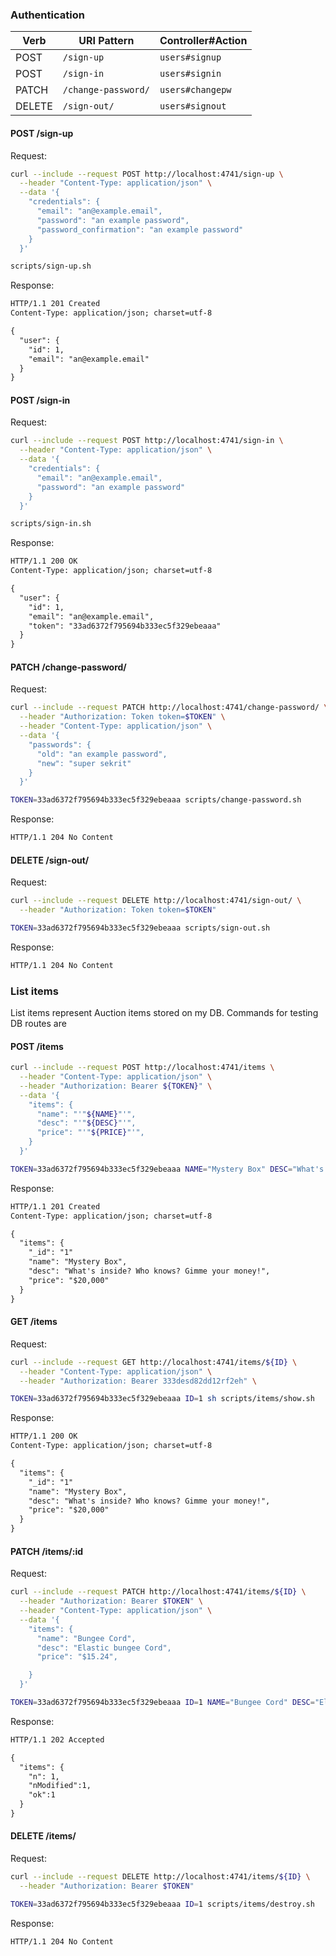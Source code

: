 
### Authentication

| Verb   | URI Pattern            | Controller#Action |
|--------|------------------------|-------------------|
| POST   | `/sign-up`             | `users#signup`    |
| POST   | `/sign-in`             | `users#signin`    |
| PATCH  | `/change-password/` | `users#changepw`  |
| DELETE | `/sign-out/`        | `users#signout`   |

#### POST /sign-up

Request:

```sh
curl --include --request POST http://localhost:4741/sign-up \
  --header "Content-Type: application/json" \
  --data '{
    "credentials": {
      "email": "an@example.email",
      "password": "an example password",
      "password_confirmation": "an example password"
    }
  }'
```

```sh
scripts/sign-up.sh
```

Response:

```md
HTTP/1.1 201 Created
Content-Type: application/json; charset=utf-8

{
  "user": {
    "id": 1,
    "email": "an@example.email"
  }
}
```

#### POST /sign-in

Request:

```sh
curl --include --request POST http://localhost:4741/sign-in \
  --header "Content-Type: application/json" \
  --data '{
    "credentials": {
      "email": "an@example.email",
      "password": "an example password"
    }
  }'
```

```sh
scripts/sign-in.sh
```

Response:

```md
HTTP/1.1 200 OK
Content-Type: application/json; charset=utf-8

{
  "user": {
    "id": 1,
    "email": "an@example.email",
    "token": "33ad6372f795694b333ec5f329ebeaaa"
  }
}
```

#### PATCH /change-password/

Request:

```sh
curl --include --request PATCH http://localhost:4741/change-password/ \
  --header "Authorization: Token token=$TOKEN" \
  --header "Content-Type: application/json" \
  --data '{
    "passwords": {
      "old": "an example password",
      "new": "super sekrit"
    }
  }'
```

```sh
TOKEN=33ad6372f795694b333ec5f329ebeaaa scripts/change-password.sh
```

Response:

```md
HTTP/1.1 204 No Content
```

#### DELETE /sign-out/

Request:

```sh
curl --include --request DELETE http://localhost:4741/sign-out/ \
  --header "Authorization: Token token=$TOKEN"
```

```sh
TOKEN=33ad6372f795694b333ec5f329ebeaaa scripts/sign-out.sh
```

Response:

```md
HTTP/1.1 204 No Content
```

### List items

List items represent Auction items stored on my DB. Commands for testing DB routes are

#### POST /items

```sh
curl --include --request POST http://localhost:4741/items \
  --header "Content-Type: application/json" \
  --header "Authorization: Bearer ${TOKEN}" \
  --data '{
    "items": {
      "name": "'"${NAME}"'",
      "desc": "'"${DESC}"'",
      "price": "'"${PRICE}"'",
    }
  }'
```

```sh
TOKEN=33ad6372f795694b333ec5f329ebeaaa NAME="Mystery Box" DESC="What's inside? Who knows? Gimme your money!" PRICE="$20,000" scripts/items/create.sh
```

Response:

```md
HTTP/1.1 201 Created
Content-Type: application/json; charset=utf-8

{
  "items": {
    "_id": "1"
    "name": "Mystery Box",
    "desc": "What's inside? Who knows? Gimme your money!",
    "price": "$20,000"
  }
}
```

#### GET /items

Request:

```sh
curl --include --request GET http://localhost:4741/items/${ID} \
  --header "Content-Type: application/json" \
  --header "Authorization: Bearer 333desd82dd12rf2eh" \
```

```sh
TOKEN=33ad6372f795694b333ec5f329ebeaaa ID=1 sh scripts/items/show.sh
```

Response:

```md
HTTP/1.1 200 OK
Content-Type: application/json; charset=utf-8

{
  "items": {
    "_id": "1"
    "name": "Mystery Box",
    "desc": "What's inside? Who knows? Gimme your money!",
    "price": "$20,000"
  }
}
```

#### PATCH /items/:id

Request:

```sh
curl --include --request PATCH http://localhost:4741/items/${ID} \
  --header "Authorization: Bearer $TOKEN" \
  --header "Content-Type: application/json" \
  --data '{
    "items": {
      "name": "Bungee Cord",
      "desc": "Elastic bungee Cord",
      "price": "$15.24",

    }
  }'
```

```sh
TOKEN=33ad6372f795694b333ec5f329ebeaaa ID=1 NAME="Bungee Cord" DESC="Elastic bungee Cord" PRICE="$15.24" scripts/items/update.sh
```

Response:

```md
HTTP/1.1 202 Accepted

{
  "items": {
    "n": 1,
    "nModified":1,
    "ok":1
  }
}

```

#### DELETE /items/

Request:

```sh
curl --include --request DELETE http://localhost:4741/items/${ID} \
  --header "Authorization: Bearer $TOKEN"
```

```sh
TOKEN=33ad6372f795694b333ec5f329ebeaaa ID=1 scripts/items/destroy.sh
```

Response:

```md
HTTP/1.1 204 No Content
```
